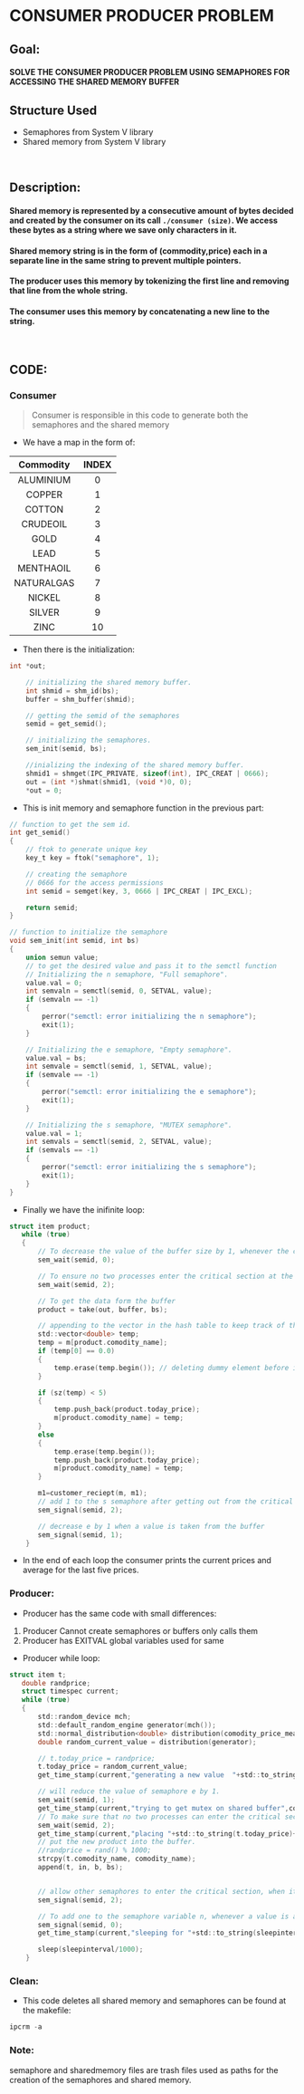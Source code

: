 # CONSUMER PRODUCER PROBLEM
## Goal:
#### SOLVE THE CONSUMER PRODUCER PROBLEM USING SEMAPHORES FOR ACCESSING THE SHARED MEMORY BUFFER
## Structure Used
- Semaphores from System V library
- Shared memory from System V library
<br>

## Description:
#### Shared memory is represented by a consecutive amount of bytes decided and created by the consumer on its call `./consumer (size)`. We access these bytes as a string where we save only characters in it.
#### Shared memory string is in the form of (commodity,price) each in a separate line in the same string to prevent multiple pointers.
#### The producer uses this memory by tokenizing the first line and removing that line from the whole string.
#### The consumer uses this memory by concatenating a new line to the string.
<br>

## CODE: 
### Consumer
> Consumer is responsible in this code to generate both the semaphores and the shared memory
- We have a map in the form of:

|    Commodity      |   INDEX  	|
| :-----------: | :----------:  |
| 	ALUMINIUM	| 0  |
| COPPER | 1  |
| COTTON | 2  |
| CRUDEOIL | 3  |
| GOLD | 4  |
| LEAD | 5  |
| MENTHAOIL | 6  |
| NATURALGAS | 7  |
| NICKEL | 8  |
| SILVER | 9  |
| ZINC	| 10  |
- Then there is the initialization:

```C    
int *out;

    // initializing the shared memory buffer.
    int shmid = shm_id(bs);
    buffer = shm_buffer(shmid);

    // getting the semid of the semaphores
    semid = get_semid();

    // initializing the semaphores.
    sem_init(semid, bs);

    //inializing the indexing of the shared memory buffer.
    shmid1 = shmget(IPC_PRIVATE, sizeof(int), IPC_CREAT | 0666);
    out = (int *)shmat(shmid1, (void *)0, 0);
    *out = 0;
```
- This is init memory and semaphore function in the previous part:
```C
// function to get the sem id.
int get_semid()
{
    // ftok to generate unique key
    key_t key = ftok("semaphore", 1);

    // creating the semaphore
    // 0666 for the access permissions
    int semid = semget(key, 3, 0666 | IPC_CREAT | IPC_EXCL);

    return semid;
}

// function to initialize the semaphore
void sem_init(int semid, int bs)
{
    union semun value;
    // to get the desired value and pass it to the semctl function
    // Initializing the n semaphore, "Full semaphore".
    value.val = 0;
    int semvaln = semctl(semid, 0, SETVAL, value);
    if (semvaln == -1)
    {
        perror("semctl: error initializing the n semaphore");
        exit(1);
    }

    // Initializing the e semaphore, "Empty semaphore".
    value.val = bs;
    int semvale = semctl(semid, 1, SETVAL, value);
    if (semvale == -1)
    {
        perror("semctl: error initializing the e semaphore");
        exit(1);
    }

    // Initializing the s semaphore, "MUTEX semaphore".
    value.val = 1;
    int semvals = semctl(semid, 2, SETVAL, value);
    if (semvals == -1)
    {
        perror("semctl: error initializing the s semaphore");
        exit(1);
    }
}
```

- Finally we have the inifinite loop:
 ```C
struct item product;
    while (true)
    {
        // To decrease the value of the buffer size by 1, whenever the consumer consumes the buffer
        sem_wait(semid, 0);

        // To ensure no two processes enter the critical section at the same time
        sem_wait(semid, 2);

        // To get the data form the buffer
        product = take(out, buffer, bs);

        // appending to the vector in the hash table to keep track of the prev prices and the newest price
        std::vector<double> temp;
        temp = m[product.comodity_name];
        if (temp[0] == 0.0)
        {
            temp.erase(temp.begin()); // deleting dummy element before insertion (we don't count price 0.0 as a price)
        }

        if (sz(temp) < 5)
        {
            temp.push_back(product.today_price);
            m[product.comodity_name] = temp;
        }
        else
        {
            temp.erase(temp.begin());
            temp.push_back(product.today_price);
            m[product.comodity_name] = temp;
        }

        m1=customer_reciept(m, m1);
        // add 1 to the s semaphore after getting out from the critical section
        sem_signal(semid, 2);

        // decrease e by 1 when a value is taken from the buffer
        sem_signal(semid, 1);
    }
```
* In the end of each loop  the consumer prints the current prices and average for the last five prices.

### Producer:
- Producer has the same code with small differences:
1. Producer Cannot create semaphores or buffers only calls them
2. Producer has EXITVAL global variables used for same
- Producer while loop:
 ```C
struct item t;
    double randprice;
    struct timespec current;
    while (true)
    {
        std::random_device mch;
        std::default_random_engine generator(mch());
        std::normal_distribution<double> distribution(comodity_price_mean, comodity_price_stddiv);
        double random_current_value = distribution(generator);

        // t.today_price = randprice;
        t.today_price = random_current_value;
        get_time_stamp(current,"generating a new value  "+std::to_string(t.today_price),comodity_name);

        // will reduce the value of semaphore e by 1.
        sem_wait(semid, 1);
        get_time_stamp(current,"trying to get mutex on shared buffer",comodity_name);
        // To make sure that no two processes can enter the critical section at the same time.
        sem_wait(semid, 2);
        get_time_stamp(current,"placing "+std::to_string(t.today_price)+" on shared buffer",comodity_name);
        // put the new product into the buffer.
        //randprice = rand() % 1000;
        strcpy(t.comodity_name, comodity_name);
        append(t, in, b, bs);


        // allow other semaphores to enter the critical section, when it's empty of processes
        sem_signal(semid, 2);

        // To add one to the semaphore variable n, whenever a value is added to the buffer.
        sem_signal(semid, 0);
        get_time_stamp(current,"sleeping for "+std::to_string(sleepinterval)+"ms",comodity_name);

        sleep(sleepinterval/1000);
    }
```

### Clean:
- This code deletes all shared memory and semaphores can be found at the makefile:
 ```C
 ipcrm -a
 ```
### Note:
semaphore and sharedmemory files are trash files used as paths for the creation of the semaphores and shared memory.


